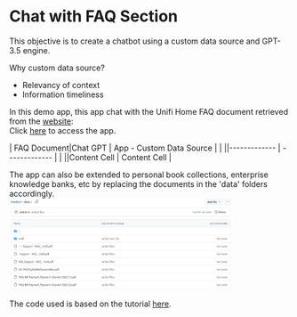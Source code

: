 # Chat with FAQ Section

This objective is to create a chatbot using a custom data source and GPT-3.5 engine.  <br>  

Why custom data source?
* Relevancy of context <br>
* Information timeliness


In this demo app, this app chat with the Unifi Home FAQ document retrieved from the [website](https://unifi.com.my/support/faq): <br>Click [here](https://faq-chatbot.streamlit.app/) to access the app.

| FAQ Document|Chat GPT | App - Custom Data Source |
| ||------------- | ------------- |
| ||Content Cell  | Content Cell  |



The app can also be extended to personal book collections, enterprise knowledge banks, etc by replacing the documents in the 'data' folders accordingly. <br>
<img width="400px" src="./media/data_folder.JPG" alt="data folder" />


The code used is based on the tutorial [here](https://blog.streamlit.io/build-a-chatbot-with-custom-data-sources-powered-by-llamaindex/).
